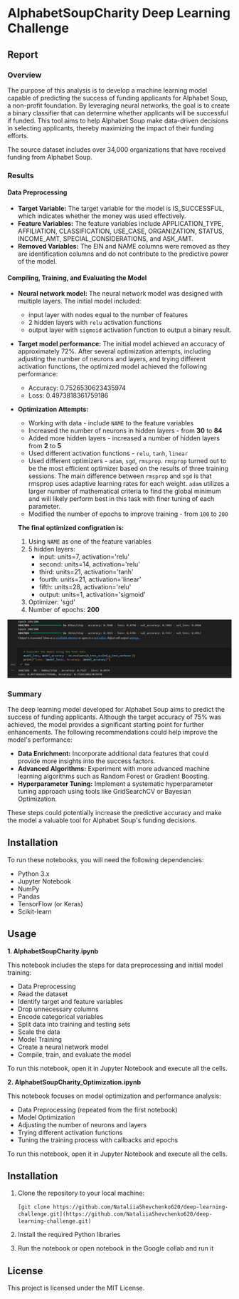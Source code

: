 # AlphabetSoupCharity Deep Learning Challenge

## Report

### Overview

The purpose of this analysis is to develop a machine learning model capable of predicting the success of funding applicants for Alphabet Soup, a non-profit foundation. By leveraging neural networks, the goal is to create a binary classifier that can determine whether applicants will be successful if funded. This tool aims to help Alphabet Soup make data-driven decisions in selecting applicants, thereby maximizing the impact of their funding efforts.

The source dataset includes over 34,000 organizations that have received funding from Alphabet Soup.

### Results

#### Data Preprocessing

- **Target Variable:** The target variable for the model is IS_SUCCESSFUL, which indicates whether the money was used effectively.
- **Feature Variables:** The feature variables include APPLICATION_TYPE, AFFILIATION, CLASSIFICATION, USE_CASE, ORGANIZATION, STATUS, INCOME_AMT, SPECIAL_CONSIDERATIONS, and ASK_AMT.
- **Removed Variables:** The EIN and NAME columns were removed as they are identification columns and do not contribute to the predictive power of the model.

#### Compiling, Training, and Evaluating the Model
 
- **Neural network model:** The neural network model was designed with multiple layers. The initial model included:
   - input layer with nodes equal to the number of features
   - 2 hidden layers with `relu` activation functions
   - output layer with `sigmoid` activation function to output a binary result.
- **Target model performance:**
  The initial model achieved an accuracy of approximately 72%. After several optimization attempts, including adjusting the number of neurons and layers, and trying different activation functions, the optimized model achieved the following performance:
  - Accuracy: 0.7526530623435974
  - Loss: 0.4973818361759186
- **Optimization Attempts:**
  - Working with data - include `NAME` to the feature variables
  - Increased the number of neurons in hidden layers - from **30** to **84**
  - Added more hidden layers - increased a number of hidden layers from **2** to **5**
  - Used different activation functions - `relu`, `tanh`, `linear`
  - Used different optimizers - `adam`, `sgd`, `rmsprop`. `rmsprop` turned out to be the most efficient optimizer based on the results of three training sessions. The main difference between `rmsprop` and `sgd` is that rmsprop uses adaptive learning rates for each weight. `adam` utilizes a larger number of mathematical criteria to find the global minimum and will likely perform best in this task with finer tuning of each parameter.
  - Modified the number of epochs to improve training - from `100` to `200`

   **The final optimized configration is:**
   1. Using `NAME` as one of the feature variables
   2. 5 hidden layers:
      - input: units=7, activation='relu'
      - second: units=14, activation='relu'
      - third: units=21, activation='tanh'
      - fourth: units=21, activation='linear'
      - fifth: units=28, activation='relu'
      - output: units=1, activation='sigmoid'
   3. Optimizer: 'sgd'
   4. Number of epochs: **200**

![The optimized model](Image/Model.png)

### Summary

The deep learning model developed for Alphabet Soup aims to predict the success of funding applicants. Although the target accuracy of 75% was achieved, the model provides a significant starting point for further enhancements. The following recommendations could help improve the model's performance:

- **Data Enrichment:** Incorporate additional data features that could provide more insights into the success factors.
- **Advanced Algorithms:** Experiment with more advanced machine learning algorithms such as Random Forest or Gradient Boosting.
- **Hyperparameter Tuning:** Implement a systematic hyperparameter tuning approach using tools like GridSearchCV or Bayesian Optimization.

These steps could potentially increase the predictive accuracy and make the model a valuable tool for Alphabet Soup's funding decisions.

## Installation

To run these notebooks, you will need the following dependencies:

- Python 3.x
- Jupyter Notebook
- NumPy
- Pandas
- TensorFlow (or Keras)
- Scikit-learn

## Usage

**1. AlphabetSoupCharity.ipynb**

This notebook includes the steps for data preprocessing and initial model training:

  - Data Preprocessing
  - Read the dataset
  - Identify target and feature variables
  - Drop unnecessary columns
  - Encode categorical variables
  - Split data into training and testing sets
  - Scale the data
  - Model Training
  - Create a neural network model
  - Compile, train, and evaluate the model

To run this notebook, open it in Jupyter Notebook and execute all the cells.

**2. AlphabetSoupCharity_Optimization.ipynb**

This notebook focuses on model optimization and performance analysis:

  - Data Preprocessing (repeated from the first notebook)
  - Model Optimization
  - Adjusting the number of neurons and layers
  - Trying different activation functions
  - Tuning the training process with callbacks and epochs

To run this notebook, open it in Jupyter Notebook and execute all the cells.

## Installation

1. Clone the repository to your local machine:

   ```
   [git clone https://github.com/NataliiaShevchenko620/deep-learning-challenge.git](https://github.com/NataliiaShevchenko620/deep-learning-challenge.git)
   ```

2. Install the required Python libraries
3. Run the notebook or open notebook in the Google collab and run it

## License

This project is licensed under the MIT License.